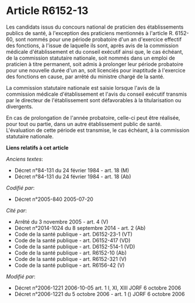# Article R6152-13

Les candidats issus du concours national de praticien des établissements publics de santé, à l'exception des praticiens
mentionnés à l'article R. 6152-60, sont nommés pour une période probatoire d'un an d'exercice effectif des fonctions, à
l'issue de laquelle ils sont, après avis de la commission médicale d'établissement et du conseil exécutif ainsi que, le cas
échéant, de la commission statutaire nationale, soit nommés dans un emploi de praticien à titre permanent, soit admis à
prolonger leur période probatoire pour une nouvelle durée d'un an, soit licenciés pour inaptitude à l'exercice des fonctions
en cause, par arrêté du ministre chargé de la santé.

La commission statutaire nationale est saisie lorsque l'avis de la commission médicale d'établissement et l'avis du conseil
exécutif transmis par le directeur de l'établissement sont défavorables à la titularisation ou divergents.

En cas de prolongation de l'année probatoire, celle-ci peut être réalisée, pour tout ou partie, dans un autre établissement
public de santé. L'évaluation de cette période est transmise, le cas échéant, à la commission statutaire nationale.

**Liens relatifs à cet article**

_Anciens textes_:

  - Décret n°84-131 du 24 février 1984 - art. 18 (M)
  - Décret n°84-131 du 24 février 1984 - art. 18 (Ab)

_Codifié par_:

  - Décret n°2005-840 2005-07-20

_Cité par_:

  - Arrêté du 3 novembre 2005 - art. 4 (V)
  - Décret n°2014-1024 du 8 septembre 2014 - art. 2 (Ab)
  - Code de la santé publique - art. D6152-23-1 (VT)
  - Code de la santé publique - art. D6152-417 (VD)
  - Code de la santé publique - art. D6152-514-1 (VD)
  - Code de la santé publique - art. R6152-10 (Ab)
  - Code de la santé publique - art. R6152-321 (V)
  - Code de la santé publique - art. R6156-42 (V)

_Modifié par_:

  - Décret n°2006-1221 2006-10-05 art. 1 I, XI, XIII JORF 6 octobre 2006
  - Décret n°2006-1221 du 5 octobre 2006 - art. 1 () JORF 6 octobre 2006
